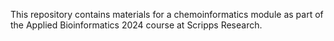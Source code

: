This repository contains materials for a chemoinformatics module as part of the Applied Bioinformatics 2024 course at Scripps Research.
